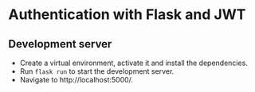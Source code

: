 # Authentication with Flask and JWT

## Development server

- Create a virtual environment, activate it and install the dependencies.
- Run `flask run` to start the development server.
- Navigate to http://localhost:5000/. 
